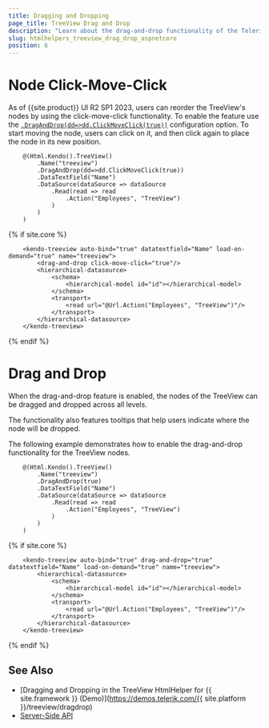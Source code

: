 ```yaml
---
title: Dragging and Dropping
page_title: TreeView Drag and Drop
description: "Learn about the drag-and-drop functionality of the Telerik UI TreeView component for {{ site.framework }}."
slug: htmlhelpers_treeview_drag_drop_aspnetcore
position: 6
---
```


# Node Click-Move-Click

As of {{site.product}} UI R2 SP1 2023, users can reorder the TreeView's nodes by using the click-move-click functionality. To enable the feature use the [`.DragAndDrop(dd=>dd.ClickMoveClick(true))`](/api/kendo.mvc.ui.fluent/draganddropbuilder#clickmoveclicksystemboolean) configuration option. To start moving the node, users can click on it, and then click again to place the node in its new position.

```HtmlHelper
    @(Html.Kendo().TreeView()
        .Name("treeview")
        .DragAndDrop(dd=>dd.ClickMoveClick(true))
        .DataTextField("Name")
        .DataSource(dataSource => dataSource
            .Read(read => read
                .Action("Employees", "TreeView")
            )
        )
    )
```
{% if site.core %}
```TagHelper
    <kendo-treeview auto-bind="true" datatextfield="Name" load-on-demand="true" name="treeview">
        <drag-and-drop click-move-click="true"/>
        <hierarchical-datasource>
            <schema>
                <hierarchical-model id="id"></hierarchical-model>
            </schema>
            <transport>
                <read url="@Url.Action("Employees", "TreeView")"/>
            </transport>
        </hierarchical-datasource>
    </kendo-treeview>
```
{% endif %}

# Drag and Drop

When the drag-and-drop feature is enabled, the nodes of the TreeView can be dragged and dropped across all levels.

The functionality also features tooltips that help users indicate where the node will be dropped.

The following example demonstrates how to enable the drag-and-drop functionality for the TreeView nodes.

```HtmlHelper
    @(Html.Kendo().TreeView()
        .Name("treeview")
        .DragAndDrop(true)
        .DataTextField("Name")
        .DataSource(dataSource => dataSource
            .Read(read => read
                .Action("Employees", "TreeView")
            )
        )
    )
```
{% if site.core %}
```TagHelper
    <kendo-treeview auto-bind="true" drag-and-drop="true" datatextfield="Name" load-on-demand="true" name="treeview">
        <hierarchical-datasource>
            <schema>
                <hierarchical-model id="id"></hierarchical-model>
            </schema>
            <transport>
                <read url="@Url.Action("Employees", "TreeView")"/>
            </transport>
        </hierarchical-datasource>
    </kendo-treeview>
```
{% endif %}


## See Also

* [Dragging and Dropping in the TreeView HtmlHelper for {{ site.framework }} (Demo)](https://demos.telerik.com/{{ site.platform }}/treeview/dragdrop)
* [Server-Side API](/api/treeview)
